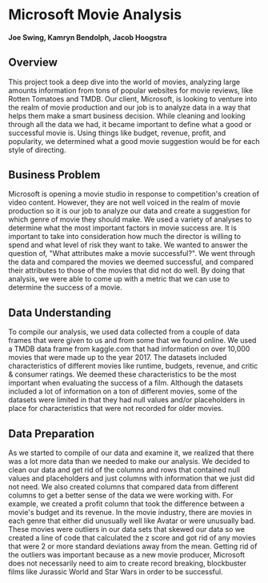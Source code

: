 # Microsoft Movie Analysis
#### Joe Swing, Kamryn Bendolph, Jacob Hoogstra

## Overview

This project took a deep dive into the world of movies, analyzing large amounts information from tons of popular websites for movie reviews, like Rotten Tomatoes and TMDB. Our client, Microsoft, is looking to venture into the realm of movie production and our job is to analyze data in a way that helps them make a smart business decision. While cleaning and looking through all the data we had, it became important to define what a good or successful movie is. Using things like budget, revenue, profit, and popularity, we determined what a good movie suggestion would be for each style of directing.  

## Business Problem

Microsoft is opening a movie studio in response to competition's creation of video content. However, they are not well voiced in the realm of movie production so it is our job to analyze our data and create a suggestion for which genre of movie they should make. We used a variety of analyses to determine what the most important factors in movie success are. It is important to take into consideration how much the director is willing to spend and what level of risk they want to take. We wanted to answer the question of, "What attributes make a movie successful?". We went through the data and compared the movies we deemed successful, and compared their attributes to those of the movies that did not do well. By doing that analysis, we were able to come up with a metric that we can use to determine the success of a movie.

## Data Understanding

To compile our analysis, we used data collected from a couple of data frames that were given to us and from some that we found online. We used a TMDB data frame from kaggle.com that had information on over 10,000 movies that were made up to the year 2017. The datasets included characteristics of different movies like runtime, budgets, revenue, and critic & consumer ratings. We deemed these characteristics to be the most important when evaluating the success of a film. Although the datasets included a lot of information on a ton of different movies, some of the datasets were limited in that they had null values and/or placeholders in place for characteristics that were not recorded for older movies.  

## Data Preparation

As we started to compile of our data and examine it, we realized that there was a lot more data than we needed to make our analysis. We decided to clean our data and get rid of the columns and rows that contained null values and placeholders and just columns with information that we just did not need. We also created columns that compared data from different columns to get a better sense of the data we were working with. For example, we created a profit column that took the difference between a movie's budget and its revenue. In the movie industry, there are movies in each genre that either did unusually well like Avatar or were unusually bad. These movies were outliers in our data sets that skewed our data so we created a line of code that calculated the z score and got rid of any movies that were 2 or more standard deviations away from the mean. Getting rid of the outliers was important because as a new movie producer, Microsoft does not necessarily need to aim to create record breaking, blockbuster films like Jurassic World and Star Wars in order to be successful. 